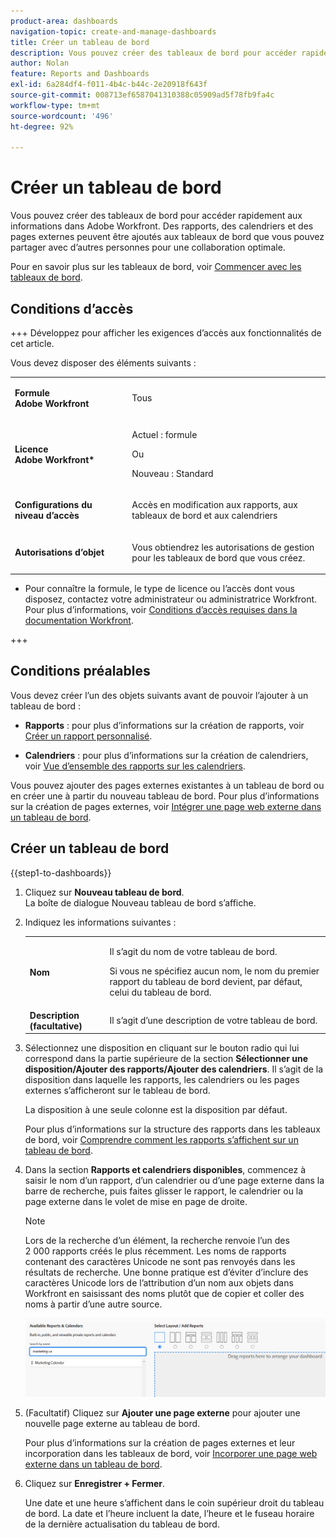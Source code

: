 ```yaml
---
product-area: dashboards
navigation-topic: create-and-manage-dashboards
title: Créer un tableau de bord
description: Vous pouvez créer des tableaux de bord pour accéder rapidement aux informations dans Adobe Workfront. Des rapports, des calendriers et des pages externes peuvent être ajoutés aux tableaux de bord que vous pouvez partager avec d’autres personnes pour une collaboration optimale.
author: Nolan
feature: Reports and Dashboards
exl-id: 6a284df4-f011-4b4c-b44c-2e20918f643f
source-git-commit: 008713ef6587041310388c05909ad5f78fb9fa4c
workflow-type: tm+mt
source-wordcount: '496'
ht-degree: 92%

---
```


# Créer un tableau de bord

<!--Audited: 01/2024-->

Vous pouvez créer des tableaux de bord pour accéder rapidement aux informations dans Adobe Workfront. Des rapports, des calendriers et des pages externes peuvent être ajoutés aux tableaux de bord que vous pouvez partager avec d’autres personnes pour une collaboration optimale.

Pour en savoir plus sur les tableaux de bord, voir [Commencer avec les tableaux de bord](../../../reports-and-dashboards/dashboards/understanding-dashboards/get-started-dashboards.md).

## Conditions d’accès

+++ Développez pour afficher les exigences d’accès aux fonctionnalités de cet article.

Vous devez disposer des éléments suivants :

<table style="table-layout:auto">
 <col> 
 </col> 
 <col> 
 </col> 
 <tbody> 
  <tr> 
   <td> <p><strong>Formule Adobe Workfront</strong></p> </td> 
   <td>Tous</td> 
  </tr> 
  <tr> 
   <td> <p><strong>Licence Adobe Workfront*</strong></p> </td> 
   <td> <p>Actuel : formule </p>
   Ou
   <p>Nouveau : Standard </p> </td> 
  </tr> 
  <tr> 
   <td><strong>Configurations du niveau d’accès</strong> </td> 
   <td> <p>Accès en modification aux rapports, aux tableaux de bord et aux calendriers</p> </td> 
  </tr> 
  <tr> 
   <td> <p><strong>Autorisations d’objet</strong> </p> </td> 
   <td> <p>Vous obtiendrez les autorisations de gestion pour les tableaux de bord que vous créez.</p> </td> 
  </tr> 
 </tbody> 
</table>

* Pour connaître la formule, le type de licence ou l’accès dont vous disposez, contactez votre administrateur ou administratrice Workfront. Pour plus d’informations, voir [Conditions d’accès requises dans la documentation Workfront](/help/quicksilver/administration-and-setup/add-users/access-levels-and-object-permissions/access-level-requirements-in-documentation.md).

+++

## Conditions préalables

Vous devez créer l’un des objets suivants avant de pouvoir l’ajouter à un tableau de bord :

* **Rapports** : pour plus d’informations sur la création de rapports, voir [Créer un rapport personnalisé](../../../reports-and-dashboards/reports/creating-and-managing-reports/create-custom-report.md).

* **Calendriers** : pour plus d’informations sur la création de calendriers, voir [Vue d’ensemble des rapports sur les calendriers](../../../reports-and-dashboards/reports/calendars/calendar-reports-overview.md).

Vous pouvez ajouter des pages externes existantes à un tableau de bord ou en créer une à partir du nouveau tableau de bord. Pour plus d’informations sur la création de pages externes, voir [Intégrer une page web externe dans un tableau de bord](../../../reports-and-dashboards/dashboards/creating-and-managing-dashboards/embed-external-web-page-dashboard.md).

## Créer un tableau de bord

{{step1-to-dashboards}}

1. Cliquez sur **Nouveau tableau de bord**.\
   La boîte de dialogue Nouveau tableau de bord s’affiche.

1. Indiquez les informations suivantes :

   <table style="table-layout:auto">
    <col>
    <col>
    <tbody>
     <tr>
      <td role="rowheader"><strong>Nom</strong></td>
      <td><p>Il s’agit du nom de votre tableau de bord.</p><p>Si vous ne spécifiez aucun nom, le nom du premier rapport du tableau de bord devient, par défaut, celui du tableau de bord.</p></td>
     </tr>
     <tr>
      <td role="rowheader"><strong>Description (facultative)</strong></td>
      <td>Il s’agit d’une description de votre tableau de bord.</td>
     </tr>
    </tbody>
   </table>

1. Sélectionnez une disposition en cliquant sur le bouton radio qui lui correspond dans la partie supérieure de la section **Sélectionner une disposition/Ajouter des rapports/Ajouter des calendriers**. Il s’agit de la disposition dans laquelle les rapports, les calendriers ou les pages externes s’afficheront sur le tableau de bord.

   La disposition à une seule colonne est la disposition par défaut.

   Pour plus d’informations sur la structure des rapports dans les tableaux de bord, voir [Comprendre comment les rapports s’affichent sur un tableau de bord](../../../reports-and-dashboards/dashboards/understanding-dashboards/understand-how-reports-display-dashboard.md).

   <!--
   Consider adding the information from this article above here, at some point, instead of linking to it.)
   -->

1. Dans la section **Rapports et calendriers disponibles**, commencez à saisir le nom d’un rapport, d’un calendrier ou d’une page externe dans la barre de recherche, puis faites glisser le rapport, le calendrier ou la page externe dans le volet de mise en page de droite.

   >[!NOTE]
   >
   >Lors de la recherche d’un élément, la recherche renvoie l’un des 2 000 rapports créés le plus récemment. Les noms de rapports contenant des caractères Unicode ne sont pas renvoyés dans les résultats de recherche. Une bonne pratique est d’éviter d’inclure des caractères Unicode lors de l’attribution d’un nom aux objets dans Workfront en saisissant des noms plutôt que de copier et coller des noms à partir d’une autre source.

   ![Rechercher des rapports](assets/unshimmed-dashboard-ui.png)

1. (Facultatif) Cliquez sur **Ajouter une page externe** pour ajouter une nouvelle page externe au tableau de bord.

   Pour plus d’informations sur la création de pages externes et leur incorporation dans les tableaux de bord, voir [Incorporer une page web externe dans un tableau de bord](../../../reports-and-dashboards/dashboards/creating-and-managing-dashboards/embed-external-web-page-dashboard.md).

1. Cliquez sur **Enregistrer + Fermer**.

   Une date et une heure s’affichent dans le coin supérieur droit du tableau de bord. La date et l’heure incluent la date, l’heure et le fuseau horaire de la dernière actualisation du tableau de bord.
